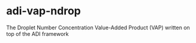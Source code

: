 # adi-vap-ndrop
The Droplet Number Concentration Value-Added Product (VAP) written on top of the ADI framework
